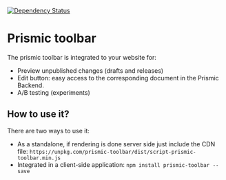 [![Dependency Status](https://david-dm.org/prismicio/prismic-toolbar.svg)](https://david-dm.org/prismicio/prismic-toolbar)

# Prismic toolbar
The prismic toolbar is integrated to your website for:
 - Preview unpublished changes (drafts and releases)
 - Edit button: easy access to the corresponding document in the Prismic Backend.
 - A/B testing (experiments)

## How to use it?
There are two ways to use it:
- As a standalone, if rendering is done server side just include the CDN file:
`https://unpkg.com/prismic-toolbar/dist/script-prismic-toolbar.min.js`
- Integrated in a client-side application: 
`npm install prismic-toolbar --save`
